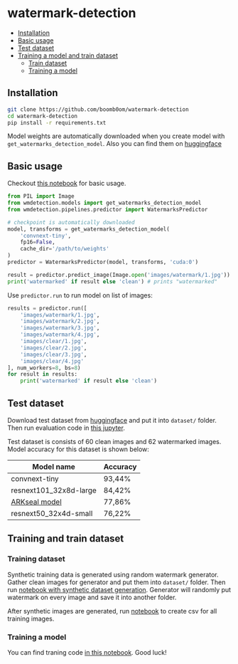 # watermark-detection

- [Installation](#installation)
- [Basic usage](#basic-usage)
- [Test dataset](#test-dataset)
- [Training a model and train dataset](#training-a-model-and-train-dataset)
  - [Train dataset](#train-dataset)
  - [Training a model](#training-a-model)

## Installation

```bash
git clone https://github.com/boomb0om/watermark-detection
cd watermark-detection
pip install -r requirements.txt
```

Model weights are automatically downloaded when you create model with `get_watermarks_detection_model`.
Also you can find them on [huggingface](https://huggingface.co/boomb0om/watermark-detectors)

## Basic usage

Checkout [this notebook](https://github.com/boomb0om/watermark-detection/blob/main/jupyters/run_model.ipynb) for basic usage.

```python
from PIL import Image
from wmdetection.models import get_watermarks_detection_model
from wmdetection.pipelines.predictor import WatermarksPredictor

# checkpoint is automatically downloaded
model, transforms = get_watermarks_detection_model(
    'convnext-tiny', 
    fp16=False, 
    cache_dir='/path/to/weights'
)
predictor = WatermarksPredictor(model, transforms, 'cuda:0')

result = predictor.predict_image(Image.open('images/watermark/1.jpg'))
print('watermarked' if result else 'clean') # prints "watermarked"
```

Use `predictor.run` to run model on list of images:

```python
results = predictor.run([
    'images/watermark/1.jpg',
    'images/watermark/2.jpg',
    'images/watermark/3.jpg',
    'images/watermark/4.jpg',
    'images/clear/1.jpg',
    'images/clear/2.jpg',
    'images/clear/3.jpg',
    'images/clear/4.jpg'
], num_workers=8, bs=8)
for result in results:
    print('watermarked' if result else 'clean')
```

## Test dataset

Download test dataset from [huggingface](https://huggingface.co/datasets/boomb0om/watermarks-validation) and put it into `dataset/` folder. Then run evaluation code in [this jupyter](https://github.com/boomb0om/watermark-detection/blob/main/jupyters/evaluate_model.ipynb).

Test dataset is consists of 60 clean images and 62 watermarked images. Model accuracy for this dataset is shown below:

| **Model name** | **Accuracy** |
|---|---|
| convnext-tiny | 93,44% |
| resnext101_32x8d-large | 84,42% |
| [ARKseal model](https://github.com/ARKseal/watermark-detection) | 77,86% |
| resnext50_32x4d-small | 76,22% |

## Training and train dataset

### Training dataset

Synthetic training data is generated using random watermark generator. Gather clean images for generator and put them into `dataset/` folder. Then run [notebook with synthetic dataset generation](https://github.com/boomb0om/watermark-detection/blob/main/jupyters/generate_dataset.ipynb). Generator will randomly put watermark on every image and save it into another folder.

After synthetic images are generated, run [notebook](https://github.com/boomb0om/watermark-detection/blob/main/dataset/create_train_csv.ipynb) to create csv for all training images.

### Training a model

You can find traning code [in this notebook](https://github.com/boomb0om/watermark-detection/blob/main/jupyters/train.ipynb). Good luck!
